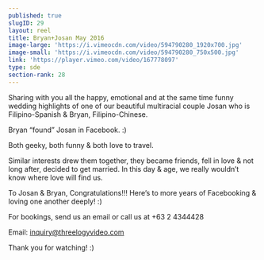 ```yaml
---
published: true
slugID: 29
layout: reel
title: Bryan+Josan May 2016
image-large: 'https://i.vimeocdn.com/video/594790280_1920x700.jpg'
image-small: 'https://i.vimeocdn.com/video/594790280_750x500.jpg'
link: 'https://player.vimeo.com/video/167778097'
type: sde
section-rank: 28
---
```

Sharing with you all the happy, emotional and at the same time funny wedding highlights of one of our beautiful multiracial couple Josan who is Filipino-Spanish & Bryan, Filipino-Chinese.

Bryan “found” Josan in Facebook. :)

Both geeky, both funny & both love to travel.

Similar interests drew them together, they became friends, fell in love & not long after, decided to get married. In this day & age, we really wouldn’t know where love will find us.

To Josan & Bryan, Congratulations!!! Here’s to more years of Facebooking & loving one another deeply! :)

For bookings, send us an email or call us at +63 2 4344428

Email: inquiry@threelogyvideo.com

Thank you for watching! :)
